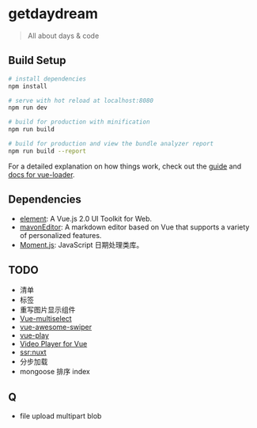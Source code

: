 # getdaydream

> All about days & code

## Build Setup

``` bash
# install dependencies
npm install

# serve with hot reload at localhost:8080
npm run dev

# build for production with minification
npm run build

# build for production and view the bundle analyzer report
npm run build --report
```

For a detailed explanation on how things work, check out the [guide](http://vuejs-templates.github.io/webpack/) and [docs for vue-loader](http://vuejs.github.io/vue-loader).

## Dependencies
- [element](http://element-cn.eleme.io/#/zh-CN/component/installation): A Vue.js 2.0 UI Toolkit for Web.
- [mavonEditor](https://github.com/hinesboy/mavonEditor): A markdown editor based on Vue that supports a variety of personalized features.
- [Moment.js](http://momentjs.cn/): JavaScript 日期处理类库。

## TODO
* 清单
* 标签
* 重写图片显示组件
* [Vue-multiselect](https://vue-multiselect.js.org/)
* [vue-awesome-swiper](https://github.com/surmon-china/vue-awesome-swiper)
* [vue-play](https://github.com/vue-play/vue-play)
* [Video Player for Vue](https://surmon-china.github.io/vue-video-player/)
* [ssr:nuxt](https://zh.nuxtjs.org/guide/installation)
* 分步加载
* mongoose 排序 index

## Q
* file upload multipart blob